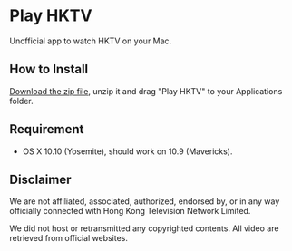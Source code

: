Play HKTV
=========

Unofficial app to watch HKTV on your Mac.

How to Install
--------------

[Download the zip file](https://www.dropbox.com/s/xgfftaocctcrym2/Play%20HKTV_1.0.0.zip?dl=0), unzip it and drag "Play HKTV" to your Applications folder. 

Requirement
-----------

- OS X 10.10 (Yosemite), should work on 10.9 (Mavericks).

Disclaimer
----------

We are not affiliated, associated, authorized, endorsed by, or in any way officially connected with Hong Kong Television Network Limited.

We did not host or retransmitted any copyrighted contents. All video are retrieved from official websites.
